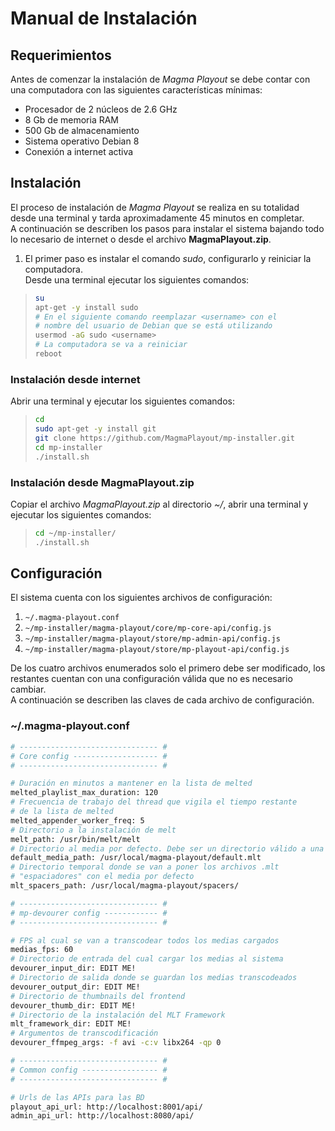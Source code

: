 # Manual de Instalación

## Requerimientos 

Antes de comenzar la instalación de _Magma Playout_ se debe contar con 
una computadora con las siguientes características mínimas:  
  * Procesador de 2 núcleos de 2.6 GHz
  * 8 Gb de memoria RAM
  * 500 Gb de almacenamiento
  * Sistema operativo Debian 8  
  * Conexión a internet activa


## Instalación

El proceso de instalación de _Magma Playout_ se realiza en su totalidad desde
una terminal y tarda aproximadamente 45 minutos en completar.  
A continuación se describen los pasos para instalar el sistema bajando todo lo 
necesario de internet o desde el archivo **MagmaPlayout.zip**.


1. El primer paso es instalar el comando _sudo_, configurarlo y reiniciar la computadora.  
Desde una terminal ejecutar los siguientes comandos:

>  ```bash
>  su  
>  apt-get -y install sudo  
>  # En el siguiente comando reemplazar <username> con el
>  # nombre del usuario de Debian que se está utilizando
>  usermod -aG sudo <username>  
>  # La computadora se va a reiniciar
>  reboot
>  ``` 

### Instalación desde internet

Abrir una terminal y ejecutar los siguientes comandos:  

> ```bash
> cd
> sudo apt-get -y install git
> git clone https://github.com/MagmaPlayout/mp-installer.git
> cd mp-installer
> ./install.sh
> ```

### Instalación desde MagmaPlayout.zip

Copiar el archivo _MagmaPlayout.zip_ al directorio _~/_, abrir una terminal 
y ejecutar los siguientes comandos:  

> ```bash
> cd ~/mp-installer/
> ./install.sh
> ```

## Configuración

El sistema cuenta con los siguientes archivos de configuración:
1. ```~/.magma-playout.conf```
1. ```~/mp-installer/magma-playout/core/mp-core-api/config.js```
1. ```~/mp-installer/magma-playout/store/mp-admin-api/config.js```
1. ```~/mp-installer/magma-playout/store/mp-playout-api/config.js```

De los cuatro archivos enumerados solo el primero debe ser modificado, los restantes
cuentan con una configuración válida que no es necesario cambiar.  
A continuación se describen las claves de cada archivo de configuración.

### ~/.magma-playout.conf
```bash
# ------------------------------- #
# Core config ------------------- #
# ------------------------------- #

# Duración en minutos a mantener en la lista de melted
melted_playlist_max_duration: 120 
# Frecuencia de trabajo del thread que vigila el tiempo restante 
# de la lista de melted
melted_appender_worker_freq: 5
# Directorio a la instalación de melt
melt_path: /usr/bin/melt/melt
# Directorio al media por defecto. Debe ser un directorio válido a una imágen.
default_media_path: /usr/local/magma-playout/default.mlt
# Directorio temporal donde se van a poner los archivos .mlt 
# "espaciadores" con el media por defecto
mlt_spacers_path: /usr/local/magma-playout/spacers/

# ------------------------------- #
# mp-devourer config ------------ #
# ------------------------------- #

# FPS al cual se van a transcodear todos los medias cargados
medias_fps: 60
# Directorio de entrada del cual cargar los medias al sistema
devourer_input_dir: EDIT ME!
# Directorio de salida donde se guardan los medias transcodeados
devourer_output_dir: EDIT ME!
# Directorio de thumbnails del frontend
devourer_thumb_dir: EDIT ME!
# Directorio de la instalación del MLT Framework
mlt_framework_dir: EDIT ME!
# Argumentos de transcodificación
devourer_ffmpeg_args: -f avi -c:v libx264 -qp 0

# ------------------------------- #
# Common config ----------------- #
# ------------------------------- #

# Urls de las APIs para las BD 
playout_api_url: http://localhost:8001/api/
admin_api_url: http://localhost:8080/api/
```

